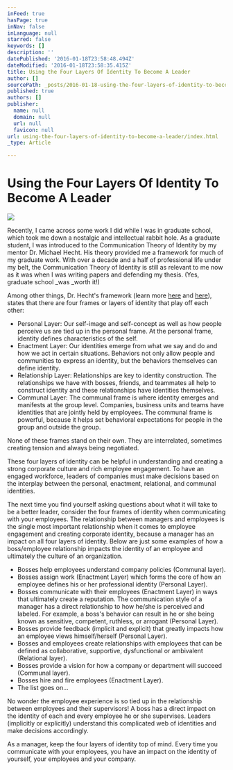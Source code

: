 ```yaml
---
inFeed: true
hasPage: true
inNav: false
inLanguage: null
starred: false
keywords: []
description: ''
datePublished: '2016-01-18T23:58:48.494Z'
dateModified: '2016-01-18T23:58:35.415Z'
title: Using the Four Layers Of Identity To Become A Leader
author: []
sourcePath: _posts/2016-01-18-using-the-four-layers-of-identity-to-become-a-leader.md
published: true
authors: []
publisher:
  name: null
  domain: null
  url: null
  favicon: null
url: using-the-four-layers-of-identity-to-become-a-leader/index.html
_type: Article

---
```

# Using the Four Layers Of Identity To Become A Leader
![](https://s3-us-west-2.amazonaws.com/the-grid-img/p/cddb65959f2e0d35e2385eb11689b5bee90195f1.jpg)

Recently, I came across some work I did while I was in graduate school, which took me down a nostalgic and intellectual rabbit hole. As a graduate student, I was introduced to the Communication Theory of Identity by my mentor Dr. Michael Hecht. His theory provided me a framework for much of my graduate work.  With over a decade and a half of professional life under my belt, the Communication Theory of Identity is still as relevant to me now as it was when I was writing papers and defending my thesis. (Yes, graduate school _was _worth it!)

Among other things, Dr. Hecht's  framework (learn more [here][0] and [here][1]), states that there are four frames or layers of identity that play off each other:

* Personal Layer: Our self-image and self-concept as well as how people perceive us are tied up in the personal frame. At the personal frame, identity defines characteristics of the self.
* Enactment Layer: Our identities emerge from what we say and do and how we act in certain situations. Behaviors not only allow people and communities to express an identity, but the behaviors themselves can define identity.  
* Relationship Layer: Relationships are key to identity construction. The relationships we have with bosses, friends, and teammates all help to construct identity and these relationships have identities themselves. 
* Communal Layer: The communal frame is where identity emerges and manifests at the group level. Companies, business units and teams have identities that are jointly held by employees.  The communal frame is powerful, because it helps set behavioral expectations for people in the group and outside the group.

None of these frames stand on their own. They are interrelated, sometimes creating tension and always being negotiated. 

These four layers of identity can be helpful in understanding and creating a strong corporate culture and rich employee engagement. To have an engaged workforce, leaders of companies must make decisions based on the interplay between the personal, enactment, relational, and communal identities.

The next time you find yourself asking questions about what it will take to be a better leader, consider the four frames of identity when communicating with your employees. The relationship between managers and employees is the single most important relationship when it comes to employee engagement and creating corporate identity, because a manager has an impact on all four layers of identity. Below are just some examples of how a boss/employee relationship impacts the identity of an employee and ultimately the culture of an organization.

* Bosses help employees understand company policies (Communal layer).
* Bosses assign work (Enactment Layer) which forms the core of how an employee defines his or her professional identity (Personal Layer).
* Bosses communicate with their employees (Enactment Layer) in ways that ultimately create a reputation. The communication style of a manager has a direct relationship to how he/she is perceived and labeled. For example, a boss's behavior can result in he or she being known as sensitive, competent, ruthless, or arrogant (Personal Layer).
* Bosses provide feedback (implicit and explicit) that greatly impacts how an employee views himself/herself (Personal Layer).
* Bosses and employees create relationships with employees that can be defined as collaborative, supportive, dysfunctional or ambivalent (Relational layer).
* Bosses provide a vision for how a company or department will succeed (Communal layer).
* Bosses hire and fire employees (Enactment Layer).
* The list  goes on...

No wonder the employee experience is so tied up in the relationship between employees and their supervisors! A boss has a direct impact on the identity of each and every employee he or she supervises. Leaders (implicitly or explicitly) understand this complicated web of identities and make decisions accordingly.

As a manager, keep the four layers of identity top of mind. Every time you communicate with your employees, you have an impact on the identity of yourself, your employees and your company. 

[0]: http://www.sagepub.com/sites/default/files/upm-binaries/43569_8.pdf
[1]: http://www.tandfonline.com/doi/pdf/10.1080/03637759309376297